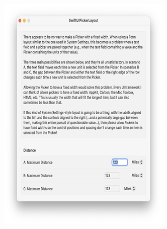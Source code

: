 <img src="https://github.com/siracusa/SwiftUIPickerLayout/blob/main/screenshot.png?raw=true" width=712 height=701 alt="Screenshot">
